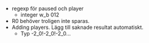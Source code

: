 * regexp för paused och player
    * integer w_b 012
* R0 behöver troligen inte sparas.
* Adding players. Lägg till saknade resultat automatiskt.
    * Typ -2_0!-2_0!-2_0...
